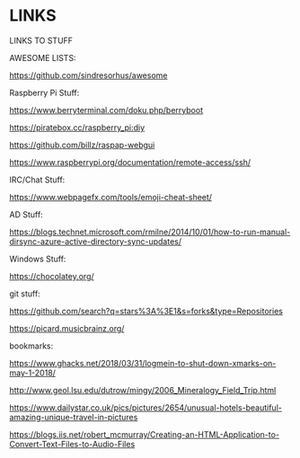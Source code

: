 # LINKS
LINKS TO STUFF


AWESOME LISTS:

https://github.com/sindresorhus/awesome





Raspberry Pi Stuff:

https://www.berryterminal.com/doku.php/berryboot

https://piratebox.cc/raspberry_pi:diy

https://github.com/billz/raspap-webgui

https://www.raspberrypi.org/documentation/remote-access/ssh/


IRC/Chat Stuff:

https://www.webpagefx.com/tools/emoji-cheat-sheet/

AD Stuff:

https://blogs.technet.microsoft.com/rmilne/2014/10/01/how-to-run-manual-dirsync-azure-active-directory-sync-updates/


Windows Stuff:

https://chocolatey.org/


git stuff:

https://github.com/search?q=stars%3A%3E1&s=forks&type=Repositories

https://picard.musicbrainz.org/

bookmarks:

https://www.ghacks.net/2018/03/31/logmein-to-shut-down-xmarks-on-may-1-2018/

http://www.geol.lsu.edu/dutrow/mingy/2006_Mineralogy_Field_Trip.html

https://www.dailystar.co.uk/pics/pictures/2654/unusual-hotels-beautiful-amazing-unique-travel-in-pictures

https://blogs.iis.net/robert_mcmurray/Creating-an-HTML-Application-to-Convert-Text-Files-to-Audio-Files
